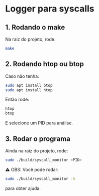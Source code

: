 # Logger para syscalls

## 1. Rodando o make
Na raiz do projeto, rode:
```sh
make
```

## 2. Rodando htop ou btop
Caso não tenha:
```sh
sudo apt install btop
sudo apt install htop
```

Então rode:
```sh
htop
btop
```

E selecione um PID para análise.

## 3. Rodar o programa
Ainda na raiz do projeto, rode:
```sh
sudo ./build/syscall_monitor <PID>
```

⚠️ OBS: Você pode rodar:
```sh
sudo ./build/syscall_monitor -h
```
para obter ajuda.
